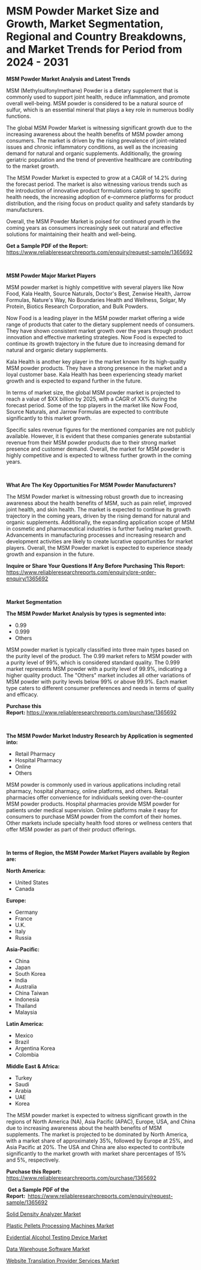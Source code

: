<p><h1>MSM Powder Market Size and Growth, Market Segmentation, Regional and Country Breakdowns, and Market Trends for Period from 2024 -  2031</h1></p><p><strong>MSM Powder Market Analysis and Latest Trends</strong></p>
<p><p>MSM (Methylsulfonylmethane) Powder is a dietary supplement that is commonly used to support joint health, reduce inflammation, and promote overall well-being. MSM powder is considered to be a natural source of sulfur, which is an essential mineral that plays a key role in numerous bodily functions.</p><p>The global MSM Powder Market is witnessing significant growth due to the increasing awareness about the health benefits of MSM powder among consumers. The market is driven by the rising prevalence of joint-related issues and chronic inflammatory conditions, as well as the increasing demand for natural and organic supplements. Additionally, the growing geriatric population and the trend of preventive healthcare are contributing to the market growth.</p><p>The MSM Powder Market is expected to grow at a CAGR of 14.2% during the forecast period. The market is also witnessing various trends such as the introduction of innovative product formulations catering to specific health needs, the increasing adoption of e-commerce platforms for product distribution, and the rising focus on product quality and safety standards by manufacturers.</p><p>Overall, the MSM Powder Market is poised for continued growth in the coming years as consumers increasingly seek out natural and effective solutions for maintaining their health and well-being.</p></p>
<p><strong>Get a Sample PDF of the Report:&nbsp;</strong> <a href="https://www.reliableresearchreports.com/enquiry/request-sample/1365692">https://www.reliableresearchreports.com/enquiry/request-sample/1365692</a></p>
<p>&nbsp;</p>
<p><strong>MSM Powder Major Market Players</strong></p>
<p><p>MSM powder market is highly competitive with several players like Now Food, Kala Health, Source Naturals, Doctor's Best, Zenwise Health, Jarrow Formulas, Nature's Way, No Boundaries Health and Wellness, Solgar, My Protein, Biotics Research Corporation, and Bulk Powders.</p><p>Now Food is a leading player in the MSM powder market offering a wide range of products that cater to the dietary supplement needs of consumers. They have shown consistent market growth over the years through product innovation and effective marketing strategies. Now Food is expected to continue its growth trajectory in the future due to increasing demand for natural and organic dietary supplements.</p><p>Kala Health is another key player in the market known for its high-quality MSM powder products. They have a strong presence in the market and a loyal customer base. Kala Health has been experiencing steady market growth and is expected to expand further in the future.</p><p>In terms of market size, the global MSM powder market is projected to reach a value of $XX billion by 2025, with a CAGR of XX% during the forecast period. Some of the top players in the market like Now Food, Source Naturals, and Jarrow Formulas are expected to contribute significantly to this market growth.</p><p>Specific sales revenue figures for the mentioned companies are not publicly available. However, it is evident that these companies generate substantial revenue from their MSM powder products due to their strong market presence and customer demand. Overall, the market for MSM powder is highly competitive and is expected to witness further growth in the coming years.</p></p>
<p>&nbsp;</p>
<p><strong>What Are The Key Opportunities For MSM Powder Manufacturers?</strong></p>
<p><p>The MSM Powder market is witnessing robust growth due to increasing awareness about the health benefits of MSM, such as pain relief, improved joint health, and skin health. The market is expected to continue its growth trajectory in the coming years, driven by the rising demand for natural and organic supplements. Additionally, the expanding application scope of MSM in cosmetic and pharmaceutical industries is further fueling market growth. Advancements in manufacturing processes and increasing research and development activities are likely to create lucrative opportunities for market players. Overall, the MSM Powder market is expected to experience steady growth and expansion in the future.</p></p>
<p><strong>Inquire or Share Your Questions If Any Before Purchasing This Report:</strong> <a href="https://www.reliableresearchreports.com/enquiry/pre-order-enquiry/1365692">https://www.reliableresearchreports.com/enquiry/pre-order-enquiry/1365692</a></p>
<p>&nbsp;</p>
<p><strong>Market Segmentation</strong></p>
<p><strong>The MSM Powder Market Analysis by types is segmented into:</strong></p>
<p><ul><li>0.99</li><li>0.999</li><li>Others</li></ul></p>
<p><p>MSM powder market is typically classified into three main types based on the purity level of the product. The 0.99 market refers to MSM powder with a purity level of 99%, which is considered standard quality. The 0.999 market represents MSM powder with a purity level of 99.9%, indicating a higher quality product. The "Others" market includes all other variations of MSM powder with purity levels below 99% or above 99.9%. Each market type caters to different consumer preferences and needs in terms of quality and efficacy.</p></p>
<p><strong>Purchase this Report:&nbsp;</strong><a href="https://www.reliableresearchreports.com/purchase/1365692">https://www.reliableresearchreports.com/purchase/1365692</a></p>
<p>&nbsp;</p>
<p><strong>The MSM Powder Market Industry Research by Application is segmented into:</strong></p>
<p><ul><li>Retail Pharmacy</li><li>Hospital Pharmacy</li><li>Online</li><li>Others</li></ul></p>
<p><p>MSM powder is commonly used in various applications including retail pharmacy, hospital pharmacy, online platforms, and others. Retail pharmacies offer convenience for individuals seeking over-the-counter MSM powder products. Hospital pharmacies provide MSM powder for patients under medical supervision. Online platforms make it easy for consumers to purchase MSM powder from the comfort of their homes. Other markets include specialty health food stores or wellness centers that offer MSM powder as part of their product offerings.</p></p>
<p>&nbsp;</p>
<p><strong>In terms of Region, the MSM Powder Market Players available by Region are:</strong></p>
<p>
    <p> <strong> North America: </strong>
        <ul>
            <li>United States</li>
            <li>Canada</li>
        </ul>
        </p> 
    <p> <strong> Europe: </strong>
        <ul>
            <li>Germany</li>
            <li>France</li>
            <li>U.K.</li>
            <li>Italy</li>
            <li>Russia</li>
        </ul>
        </p> 
    <p> <strong> Asia-Pacific: </strong>
        <ul>
            <li>China</li>
            <li>Japan</li>
            <li>South Korea</li>
            <li>India</li>
            <li>Australia</li>
            <li>China Taiwan</li>
            <li>Indonesia</li>
            <li>Thailand</li>
            <li>Malaysia</li>
        </ul>
        </p> 
    <p> <strong> Latin America: </strong>
        <ul>
            <li>Mexico</li>
            <li>Brazil</li>
            <li>Argentina Korea</li>
            <li>Colombia</li>
        </ul>
        </p> 
    <p> <strong> Middle East & Africa: </strong>
        <ul>
            <li>Turkey</li>
            <li>Saudi</li>
            <li>Arabia</li>
            <li>UAE</li>
            <li>Korea</li>
        </ul>
    </p>
    </p>
<p><p>The MSM powder market is expected to witness significant growth in the regions of North America (NA), Asia Pacific (APAC), Europe, USA, and China due to increasing awareness about the health benefits of MSM supplements. The market is projected to be dominated by North America, with a market share of approximately 35%, followed by Europe at 25%, and Asia Pacific at 20%. The USA and China are also expected to contribute significantly to the market growth with market share percentages of 15% and 5%, respectively.</p></p>
<p><strong>Purchase this Report: </strong><a href="https://www.reliableresearchreports.com/purchase/1365692">https://www.reliableresearchreports.com/purchase/1365692</a></p>
<p>&nbsp;<strong>Get a Sample PDF of the Report:&nbsp;&nbsp;</strong><a href="https://www.reliableresearchreports.com/enquiry/request-sample/1365692">https://www.reliableresearchreports.com/enquiry/request-sample/1365692</a></p>
<p><strong></strong></p>
<p><p><a href="https://medium.com/@effiemills56867/solid-density-analyzer-market-analysis-its-cagr-market-segmentation-and-global-industry-overview-78c95a8a6d5d">Solid Density Analyzer Market</a></p><p><a href="https://medium.com/@effiemills56867/plastic-pellets-processing-machines-market-insights-into-market-cagr-market-trends-and-growth-6135e5355c8f">Plastic Pellets Processing Machines Market</a></p><p><a href="https://medium.com/@effiemills56867/evidential-alcohol-testing-device-market-trends-forecast-and-competitive-analysis-to-2031-eb30c8f38985">Evidential Alcohol Testing Device Market</a></p><p><a href="https://issuu.com/reportprime-2/docs/data-warehouse-software-market-size-2030.pptx">Data Warehouse Software Market</a></p><p><a href="https://issuu.com/reportprime-2/docs/website-translation-provider-services-market-size-">Website Translation Provider Services Market</a></p></p>